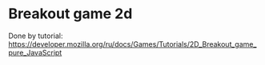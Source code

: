 # Breakout game 2d

Done by tutorial: https://developer.mozilla.org/ru/docs/Games/Tutorials/2D_Breakout_game_pure_JavaScript
